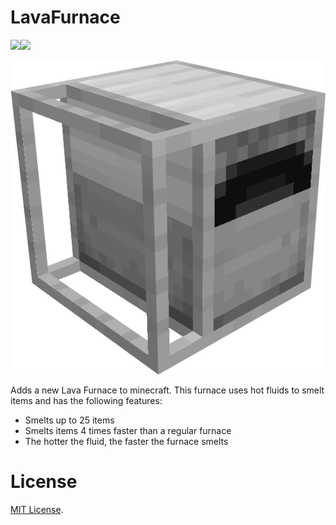 # LavaFurnace

<a href="https://www.curseforge.com/minecraft/mc-mods/lavafurnace" target="_blank"><img src="http://cf.way2muchnoise.eu/lavafurnace.svg?badge_style=flat" 
/></a><a href="https://www.curseforge.com/minecraft/mc-mods/lavafurnace" target="_blank"><img src="http://cf.way2muchnoise.eu/versions/lavafurnace.svg?badge_style=flat" /></a>

![lavaFurnaceLogo](lavaFurnaceLogo.png)


Adds a new Lava Furnace to minecraft. This furnace uses hot fluids to smelt items and has the following features:
- Smelts up to 25 items
- Smelts items 4 times faster than a regular furnace
- The hotter the fluid, the faster the furnace smelts
	
# License

[MIT License](LICENSE).
